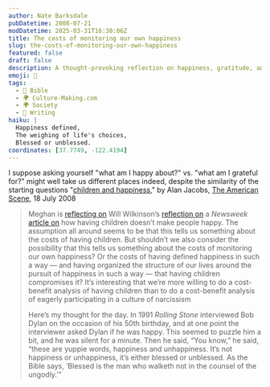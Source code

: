 ```yaml
---
author: Nate Barksdale
pubDatetime: 2008-07-21
modDatetime: 2025-03-31T16:30:06Z
title: The costs of monitoring our own happiness
slug: the-costs-of-monitoring-our-own-happiness
featured: false
draft: false
description: A thought-provoking reflection on happiness, gratitude, and the complexities of life choices.
emoji: 🤔
tags:
  - 📖 Bible
  - 🌍 Culture-Making.com
  - 🌍 Society
  - 📝 Writing
haiku: |
  Happiness defined,  
  The weighing of life's choices,  
  Blessed or unblessed.
coordinates: [37.7749, -122.4194]
---
```


I suppose asking yourself "what am I happy about?" vs. "what am I grateful for?" might well take us different places indeed, despite the similarity of the starting questions
"[children and happiness](http://web.archive.org/web/20190122061629/http://theamericanscene.com/2008/07/18/children-and-happiness)," by Alan Jacobs, [The American Scene](http://web.archive.org/web/20240412111421/http://theamericanscene.com/), 18 July 2008

> Meghan is [reflecting on](http://meganmcardle.theatlantic.com/archives/2008/07/the_happiest_day_of_your_life.php) Will Wilkinson’s [reflection on](http://www.willwilkinson.net/flybottle/2008/07/13/bundles-of-oy/) a _Newsweek_ [article on](http://web.archive.org/web/20091203082030/http://www.newsweek.com:80/id/143792/page/1) how having children doesn’t make people happy. The assumption all around seems to be that this tells us something about the costs of having children. But shouldn’t we also consider the possibility that this tells us something about the costs of monitoring our own happiness? Or the costs of having defined happiness in such a way — and having organized the structure of our lives around the pursuit of happiness in such a way — that having children compromises it? It’s interesting that we’re more willing to do a cost-benefit analysis of having children than to do a cost-benefit analysis of eagerly participating in a culture of narcissism
>
> Here’s my thought for the day. In 1991 _Rolling Stone_ interviewed Bob Dylan on the occasion of his 50th birthday, and at one point the interviewer asked Dylan if he was happy. This seemed to puzzle him a bit, and he was silent for a minute. Then he said, “You know,” he said, “these are yuppie words, happiness and unhappiness. It’s not happiness or unhappiness, it’s either blessed or unblessed. As the Bible says, ‘Blessed is the man who walketh not in the counsel of the ungodly.’”
